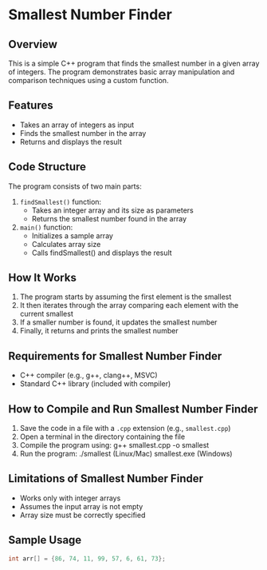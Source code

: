 # Smallest Number Finder

## Overview
This is a simple C++ program that finds the smallest number in a given array of integers. The program demonstrates basic array manipulation and comparison techniques using a custom function.

## Features
- Takes an array of integers as input
- Finds the smallest number in the array
- Returns and displays the result

## Code Structure
The program consists of two main parts:
1. `findSmallest()` function:
   - Takes an integer array and its size as parameters
   - Returns the smallest number found in the array
2. `main()` function:
   - Initializes a sample array
   - Calculates array size
   - Calls findSmallest() and displays the result

## How It Works
1. The program starts by assuming the first element is the smallest
2. It then iterates through the array comparing each element with the current smallest
3. If a smaller number is found, it updates the smallest number
4. Finally, it returns and prints the smallest number

## Requirements for Smallest Number Finder

- C++ compiler (e.g., g++, clang++, MSVC)
- Standard C++ library (included with compiler)

## How to Compile and Run Smallest Number Finder

1. Save the code in a file with a `.cpp` extension (e.g., `smallest.cpp`)
2. Open a terminal in the directory containing the file
3. Compile the program using:
   g++ smallest.cpp -o smallest
4. Run the program:
   ./smallest   (Linux/Mac)
   smallest.exe (Windows)

## Limitations of Smallest Number Finder

- Works only with integer arrays
- Assumes the input array is not empty
- Array size must be correctly specified

## Sample Usage
```cpp
int arr[] = {86, 74, 11, 99, 57, 6, 61, 73};
